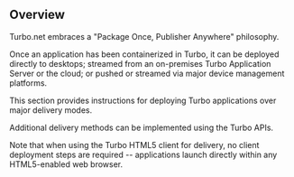 ## Overview

Turbo.net embraces a "Package Once, Publisher Anywhere" philosophy.

Once an application has been containerized in Turbo, it can be deployed directly to desktops; streamed from an on-premises Turbo Application Server or the cloud; or pushed or streamed via major device management platforms.

This section provides instructions for deploying Turbo applications over major delivery modes.

Additional delivery methods can be implemented using the Turbo APIs.

Note that when using the Turbo HTML5 client for delivery, no client deployment steps are required -- applications launch directly within any HTML5-enabled web browser.
